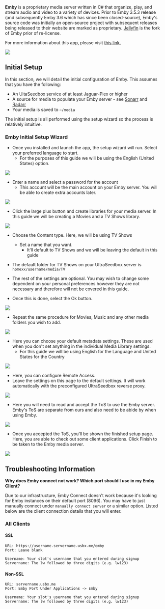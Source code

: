 **Emby** is a proprietary media server written in C# that organize, play, and stream audio and video to a variety of devices. Prior to Emby 3.5.3 release (and subsequently Emby 3.6 which has since been closed-source), Emby's source code was initially an open-source project with subsequent releases being released to their website are marked as proprietary. [Jellyfin](https://docs.usbx.me/books/jellyfin) is the fork of Emby prior of re-license.

For more information about this app, please visit [this link.](https://emby.media/about.html)

![](https://docs.usbx.me/uploads/images/gallery/2019-09/scaled-1680-/image-1568990319987.png)

## Initial Setup

In this section, we will detail the initial configuration of Emby. This assumes that you have the following:

* An UltaSeedbox service of at least Jaguar-Plex or higher
* A source for media to populate your Emby server - see [Sonarr](https://docs.usbx.me/books/sonarr) and [Radarr](https://docs.usbx.me/books/radarr)
* Your media is saved to `~/media`

The initial setup is all performed using the setup wizard so the process is relatively intuitive.

### Emby Initial Setup Wizard

* Once you installed and launch the app, the setup wizard will run. Select your preferred language to start.
  * For the purposes of this guide we will be using the English (United States) option.

![](https://docs.usbx.me/uploads/images/gallery/2019-11/cfQWizard-1.PNG)

* Enter a name and select a password for the account
  * This account will be the main account on your Emby server. You will be able to create extra accounts later.

![](https://docs.usbx.me/uploads/images/gallery/2019-11/uurWizard-2.PNG)

* Click the large plus button and create libraries for your media server. In this guide we will be creating a Movies and a TV Shows library.

![](https://docs.usbx.me/uploads/images/gallery/2019-11/JIJWizard-3.PNG)

* Choose the Content type. Here, we will be using TV Shows
  * Set a name that you want.
    * It'll default to TV Shows and we will be leaving the default in this guide
* The default folder for TV Shows on your UltraSeedbox server is `homexx/username/media/TV`
* The rest of the settings are optional. You may wish to change some dependent on your personal preferences however they are not necessary and therefore will not be covered in this guide.

* Once this is done, select the Ok button.

![](https://docs.usbx.me/uploads/images/gallery/2019-11/bp4Wizard-4.PNG)

* Repeat the same procedure for Movies, Music and any other media folders you wish to add.

![](https://docs.usbx.me/uploads/images/gallery/2019-11/cuDWizard-5.PNG)

* Here you can choose your default metadata settings. These are used when you don't set anything in the individual Media Library settings.
  * For this guide we will be using English for the Language and United States for the Country

![](https://docs.usbx.me/uploads/images/gallery/2019-11/CivWizard-6.PNG)

* Here, you can configure Remote Access.
* Leave the settings on this page to the default settings. It will work automatically with the preconfigured UltraSeedbox reverse proxy.

![](https://docs.usbx.me/uploads/images/gallery/2019-11/5ECWizard-7.PNG)

* Here you will need to read and accept the ToS to use the Emby server. Emby's ToS are separate from ours and also need to be abide by when using Emby.

![](https://docs.usbx.me/uploads/images/gallery/2019-11/Wizard-8.PNG)

* Once you accepted the ToS, you'll be shown the finished setup page. Here, you are able to check out some client applications. Click Finish to be taken to the Emby media server.

![](https://docs.usbx.me/uploads/images/gallery/2019-11/Wizard-9.PNG)

## Troubleshooting Information

**Why does Emby connect not work? Which port should I use in my Emby Client?**

Due to our infrastructure, Emby Connect doesn't work because it's looking for Emby instances on their default port (8096). You may have to just manually connect under `manually connect server` or a similar option. Listed below are the client connection details that you will enter.

### All Clients
#### SSL

```
URL: https://username.servername.usbx.me/emby
Port: Leave blank

Username: Your slot's username that you entered during signup
Servername: The lw followed by three digits (e.g. lw123)
```

#### Non-SSL

```
URL: servername.usbx.me
Port: Emby Port Under Applications -> Emby

Username: Your slot's username that you entered during signup
Servername: The lw followed by three digits (e.g. lw123)
```
